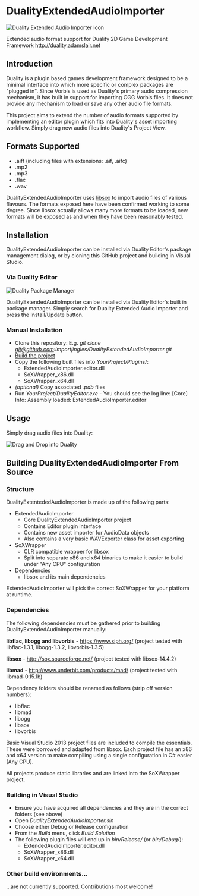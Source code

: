 # DualityExtendedAudioImporter
![Duality Extended Audio Importer Icon](https://cloud.githubusercontent.com/assets/12872500/11780392/866b5e2c-a259-11e5-9b4b-2e9acbf88c61.png)

Extended audio format support for Duality 2D Game Development Framework http://duality.adamslair.net


## Introduction

Duality is a plugin based games development framework designed to be a minimal
interface into which more specific or complex packages are "plugged in". Since
Vorbis is used as Duality's primary audio compression mechanism, it has built
in support for importing OGG Vorbis files. It does not provide any mechanism
to load or save any other audio file formats.

This project aims to extend the number of audio formats supported by implementing
an editor plugin which fits into Duality's asset importing workflow. Simply
drag new audio files into Duality's Project View.


## Formats Supported

* .aiff (including files with extensions: .aif, .aifc)
* .mp2
* .mp3
* .flac
* .wav

DualityExtendedAudioImporter uses [libsox](http://sox.sourceforge.net/) to import
audio files of various flavours. The formats exposed here have been confirmed
working to some degree. Since libsox actually allows many more formats to be
loaded, new formats will be exposed as and when they have been reasonably tested.


## Installation

DualityExtendedAudioImporter can be installed via Duality Editor's package management
dialog, or by cloning this GitHub project and building in Visual Studio.

### Via Duality Editor

![Duality Package Manager](https://cloud.githubusercontent.com/assets/12872500/11785448/d703c840-a279-11e5-9c67-0d180145c020.png)

DualityExtendedAudioImporter can be installed via Duality Editor's built in package manager. Simply search for Duality Extended Audio Importer and press the Install/Update button.

### Manual Installation

* Clone this repository: E.g. *git clone git@github.com:importjingles/DualityExtendedAudioImporter.git*
* [Build the project](#building-dualityextendedaudioimporter-from-source)
* Copy the following built files into *YourProject/Plugins/*:
  * ExtendedAudioImporter.editor.dll
  * SoXWrapper_x86.dll
  * SoXWrapper_x64.dll
* *(optional)* Copy associated *.pdb* files
* Run *YourProject/DualityEditor.exe* - You should see the log line: [Core] Info: Assembly loaded: ExtendedAudioImporter.editor


## Usage

Simply drag audio files into Duality:

![Drag and Drop into Duality](https://cloud.githubusercontent.com/assets/12872500/11782535/73115326-a269-11e5-9204-1f344868f07f.png)


## Building DualityExtendedAudioImporter From Source

### Structure

DualityExtentededAudioImporter is made up of the following parts:

* ExtendedAudioImporter
  * Core DualityExtendedAudioImporter project
  * Contains Editor plugin interface
  * Contains new asset importer for AudioData objects
  * Also contains a very basic WAVExporter class for asset exporting
* SoXWrapper
  * CLR compatible wrapper for libsox
  * Split into separate x86 and x64 binaries to make it easier to build under "Any CPU" configuration
* Dependencies
  * libsox and its main dependencies

ExtendedAudioImporter will pick the correct SoXWrapper for your platform at runtime.

### Dependencies

The following dependencies must be gathered prior to building DualityExtendedAudioImporter manually:

**libflac, libogg and libvorbis** - https://www.xiph.org/ (project tested with libflac-1.3.1, libogg-1.3.2, libvorbis-1.3.5)

**libsox** - http://sox.sourceforge.net/ (project tested with libsox-14.4.2)

**libmad** - http://www.underbit.com/products/mad/ (project tested with libmad-0.15.1b)

Dependency folders should be renamed as follows (strip off version numbers):
* libflac
* libmad
* libogg
* libsox
* libvorbis

Basic Visual Studio 2013 project files are included to compile the essentials. These were borrowed and adapted from libsox. Each project file has an x86 and x64 version to make compiling using a single configuration in C# easier (Any CPU).

All projects produce static libraries and are linked into the SoXWrapper project.

### Building in Visual Studio

* Ensure you have acquired all dependencies and they are in the correct folders (see above)
* Open *DualityExtendedAudioImporter.sln*
* Choose either Debug or Release configuration
* From the *Build* menu, click *Build Solution*
* The following plugin files will end up in *bin/Release/* (or *bin/Debug/*):
  * ExtendedAudioImporter.editor.dll
  * SoXWrapper_x86.dll
  * SoXWrapper_x64.dll

### Other build environments...
...are not currently supported. Contributions most welcome!
